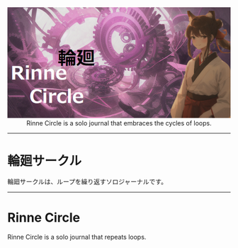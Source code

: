 <div><img src="./docs/astro/public/main.png" /></div>

<div align="center">Rinne Circle is a solo journal that embraces the cycles of loops.</div>

---

# 輪廻サークル

輪廻サークルは、ループを繰り返すソロジャーナルです。

---

# Rinne Circle

Rinne Circle is a solo journal that repeats loops.
